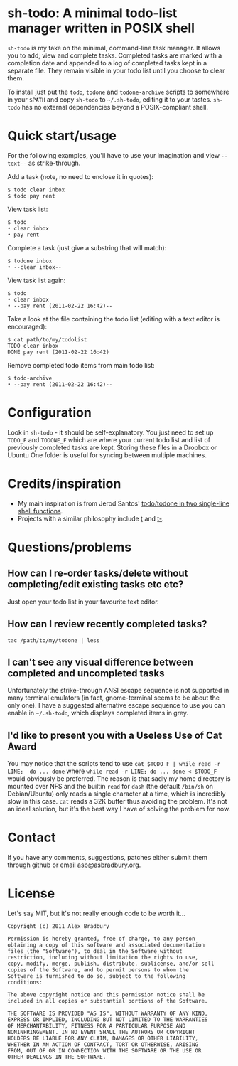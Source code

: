 # sh-todo: A minimal todo-list manager written in POSIX shell

`sh-todo` is my take on the minimal, command-line task manager. It allows you 
to add, view and complete tasks. Completed tasks are marked with a completion 
date and appended to a log of completed tasks kept in a separate file. They 
remain visible in your todo list until you choose to clear them.

To install just put the `todo`, `todone` and `todone-archive` scripts to 
somewhere in your `$PATH` and copy `sh-todo` to `~/.sh-todo`, editing it to 
your tastes. `sh-todo` has no external dependencies beyond a POSIX-compliant 
shell.

# Quick start/usage

For the following examples, you'll have to use your imagination and view 
`--text--` as strike-through.

Add a task (note, no need to enclose it in quotes):

    $ todo clear inbox
    $ todo pay rent

View task list:

    $ todo
    • clear inbox
    • pay rent

Complete a task (just give a substring that will match):

    $ todone inbox
    • --clear inbox--

View task list again:

    $ todo
    • clear inbox
    • --pay rent (2011-02-22 16:42)--

Take a look at the file containing the todo list (editing with a text editor 
is encouraged):

    $ cat path/to/my/todolist
    TODO clear inbox
    DONE pay rent (2011-02-22 16:42)

Remove completed todo items from main todo list:

    $ todo-archive
    • --pay rent (2011-02-22 16:42)--

# Configuration

Look in `sh-todo` - it should be self-explanatory. You just need to set up 
`TODO_F` and `TODONE_F` which are where your current todo list and list of 
previously completed tasks are kept. Storing these files in a Dropbox or 
Ubuntu One folder is useful for syncing between multiple machines.

# Credits/inspiration

* My main inspiration is from Jerod Santos' [todo/todone in two single-line shell functions](http://blog.jerodsanto.net/2010/12/minimally-awesome-todos/).
* Projects with a similar philosophy include [t](http://stevelosh.com/projects/t/) and [t-](http://www.penzba.co.uk/t-/).

# Questions/problems

## How can I re-order tasks/delete without completing/edit existing tasks etc etc?

Just open your todo list in your favourite text editor.

## How can I review recently completed tasks?

`tac /path/to/my/todone | less`

## I can't see any visual difference between completed and uncompleted tasks

Unfortunately the strike-through ANSI escape sequence is not supported in many 
terminal emulators (in fact, gnome-terminal seems to be about the only one). I 
have a suggested alternative escape sequence to use you can enable in 
`~/.sh-todo`, which displays completed items in grey.

## I'd like to present you with a Useless Use of Cat Award

You may notice that the scripts tend to use `cat $TODO_F | while read -r LINE; 
do ... done` where `while read -r LINE; do ... done < $TODO_F` would obviously 
be preferred. The reason is that sadly my home directory is mounted over NFS 
and the builtin `read` for `dash` (the default `/bin/sh` on Debian/Ubuntu) 
only reads a single character at a time, which is incredibly slow in this 
case. `cat` reads a 32K buffer thus avoiding the problem. It's not an ideal 
solution, but it's the best way I have of solving the problem for now.

# Contact

If you have any comments, suggestions, patches either submit them through 
github or email <asb@asbradbury.org>.

# License

Let's say MIT, but it's not really enough code to be worth it...

    Copyright (c) 2011 Alex Bradbury

    Permission is hereby granted, free of charge, to any person
    obtaining a copy of this software and associated documentation
    files (the "Software"), to deal in the Software without
    restriction, including without limitation the rights to use,
    copy, modify, merge, publish, distribute, sublicense, and/or sell
    copies of the Software, and to permit persons to whom the
    Software is furnished to do so, subject to the following
    conditions:

    The above copyright notice and this permission notice shall be
    included in all copies or substantial portions of the Software.

    THE SOFTWARE IS PROVIDED "AS IS", WITHOUT WARRANTY OF ANY KIND,
    EXPRESS OR IMPLIED, INCLUDING BUT NOT LIMITED TO THE WARRANTIES
    OF MERCHANTABILITY, FITNESS FOR A PARTICULAR PURPOSE AND
    NONINFRINGEMENT. IN NO EVENT SHALL THE AUTHORS OR COPYRIGHT
    HOLDERS BE LIABLE FOR ANY CLAIM, DAMAGES OR OTHER LIABILITY,
    WHETHER IN AN ACTION OF CONTRACT, TORT OR OTHERWISE, ARISING
    FROM, OUT OF OR IN CONNECTION WITH THE SOFTWARE OR THE USE OR
    OTHER DEALINGS IN THE SOFTWARE.
